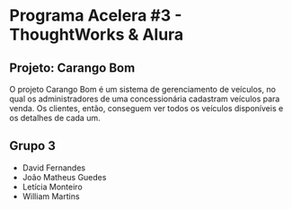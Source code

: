 # Programa Acelera #3 - ThoughtWorks & Alura

## Projeto: Carango Bom

O projeto Carango Bom é um sistema de gerenciamento de veículos, no qual os administradores de uma concessionária cadastram veículos para venda.
Os clientes, então, conseguem ver todos os veículos disponíveis e os detalhes de cada um.

## Grupo 3

- David Fernandes
- João Matheus Guedes
- Letícia Monteiro
- William Martins
